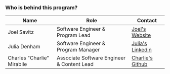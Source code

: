### Who is behind this program?


|Name|Role|Contact|
|--|--|--|
|Joel Savitz|Software Engineer & Program Lead| [Joel's Website](https://joelsavitz.com)|
|Julia Denham|Software Engineer & Program Manager | [Julia's Linkedin](https://www.linkedin.com/in/julia-denham-4828a5120/)|
|Charles "Charlie" Mirabile|Associate Software Engineer & Content Lead| [Charlie's Github](https://github.com/charliemirabile)|


